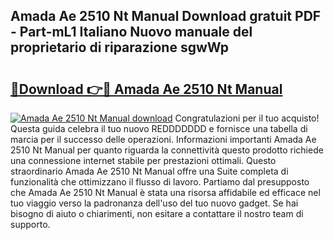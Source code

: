 ## Amada Ae 2510 Nt Manual Download gratuit PDF - Part-mL1 Italiano Nuovo manuale del proprietario di riparazione sgwWp

# <h2><a href="http://dfcgi2.blite.top/?on=Amada+Ae+2510+Nt+Manual">🔗Download 👉🔴 Amada Ae 2510 Nt Manual</a></h2>

[![Amada Ae 2510 Nt Manual download](https://i.imgur.com/lujVjoI.png)](http://dfcgi2.blite.top/?on=Amada+Ae+2510+Nt+Manual)
Congratulazioni per il tuo acquisto! Questa guida celebra il tuo nuovo REDDDDDDD e fornisce una tabella di marcia per il successo delle operazioni. Informazioni importanti Amada Ae 2510 Nt Manual per quanto riguarda la connettività questo prodotto richiede una connessione internet stabile per prestazioni ottimali. Questo straordinario Amada Ae 2510 Nt Manual offre una Suite completa di funzionalità che ottimizzano il flusso di lavoro. Partiamo dal presupposto che Amada Ae 2510 Nt Manual è stata una risorsa affidabile ed efficace nel tuo viaggio verso la padronanza dell'uso del tuo nuovo gadget. Se hai bisogno di aiuto o chiarimenti, non esitare a contattare il nostro team di supporto.
